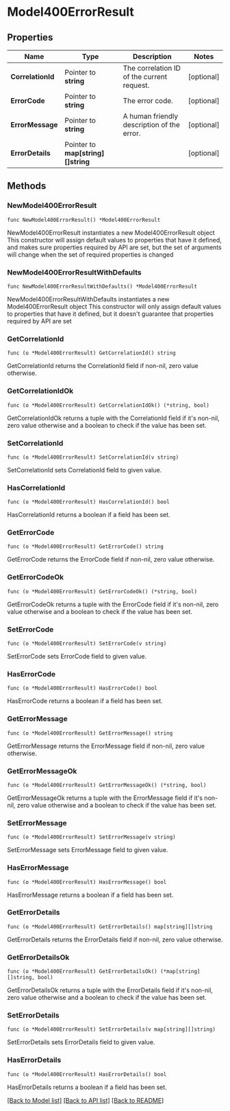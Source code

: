 # Model400ErrorResult

## Properties

Name | Type | Description | Notes
------------ | ------------- | ------------- | -------------
**CorrelationId** | Pointer to **string** | The correlation ID of the current request. | [optional] 
**ErrorCode** | Pointer to **string** | The error code. | [optional] 
**ErrorMessage** | Pointer to **string** | A human friendly description of the error. | [optional] 
**ErrorDetails** | Pointer to **map[string][]string** |  | [optional] 

## Methods

### NewModel400ErrorResult

`func NewModel400ErrorResult() *Model400ErrorResult`

NewModel400ErrorResult instantiates a new Model400ErrorResult object
This constructor will assign default values to properties that have it defined,
and makes sure properties required by API are set, but the set of arguments
will change when the set of required properties is changed

### NewModel400ErrorResultWithDefaults

`func NewModel400ErrorResultWithDefaults() *Model400ErrorResult`

NewModel400ErrorResultWithDefaults instantiates a new Model400ErrorResult object
This constructor will only assign default values to properties that have it defined,
but it doesn't guarantee that properties required by API are set

### GetCorrelationId

`func (o *Model400ErrorResult) GetCorrelationId() string`

GetCorrelationId returns the CorrelationId field if non-nil, zero value otherwise.

### GetCorrelationIdOk

`func (o *Model400ErrorResult) GetCorrelationIdOk() (*string, bool)`

GetCorrelationIdOk returns a tuple with the CorrelationId field if it's non-nil, zero value otherwise
and a boolean to check if the value has been set.

### SetCorrelationId

`func (o *Model400ErrorResult) SetCorrelationId(v string)`

SetCorrelationId sets CorrelationId field to given value.

### HasCorrelationId

`func (o *Model400ErrorResult) HasCorrelationId() bool`

HasCorrelationId returns a boolean if a field has been set.

### GetErrorCode

`func (o *Model400ErrorResult) GetErrorCode() string`

GetErrorCode returns the ErrorCode field if non-nil, zero value otherwise.

### GetErrorCodeOk

`func (o *Model400ErrorResult) GetErrorCodeOk() (*string, bool)`

GetErrorCodeOk returns a tuple with the ErrorCode field if it's non-nil, zero value otherwise
and a boolean to check if the value has been set.

### SetErrorCode

`func (o *Model400ErrorResult) SetErrorCode(v string)`

SetErrorCode sets ErrorCode field to given value.

### HasErrorCode

`func (o *Model400ErrorResult) HasErrorCode() bool`

HasErrorCode returns a boolean if a field has been set.

### GetErrorMessage

`func (o *Model400ErrorResult) GetErrorMessage() string`

GetErrorMessage returns the ErrorMessage field if non-nil, zero value otherwise.

### GetErrorMessageOk

`func (o *Model400ErrorResult) GetErrorMessageOk() (*string, bool)`

GetErrorMessageOk returns a tuple with the ErrorMessage field if it's non-nil, zero value otherwise
and a boolean to check if the value has been set.

### SetErrorMessage

`func (o *Model400ErrorResult) SetErrorMessage(v string)`

SetErrorMessage sets ErrorMessage field to given value.

### HasErrorMessage

`func (o *Model400ErrorResult) HasErrorMessage() bool`

HasErrorMessage returns a boolean if a field has been set.

### GetErrorDetails

`func (o *Model400ErrorResult) GetErrorDetails() map[string][]string`

GetErrorDetails returns the ErrorDetails field if non-nil, zero value otherwise.

### GetErrorDetailsOk

`func (o *Model400ErrorResult) GetErrorDetailsOk() (*map[string][]string, bool)`

GetErrorDetailsOk returns a tuple with the ErrorDetails field if it's non-nil, zero value otherwise
and a boolean to check if the value has been set.

### SetErrorDetails

`func (o *Model400ErrorResult) SetErrorDetails(v map[string][]string)`

SetErrorDetails sets ErrorDetails field to given value.

### HasErrorDetails

`func (o *Model400ErrorResult) HasErrorDetails() bool`

HasErrorDetails returns a boolean if a field has been set.


[[Back to Model list]](../README.md#documentation-for-models) [[Back to API list]](../README.md#documentation-for-api-endpoints) [[Back to README]](../README.md)


